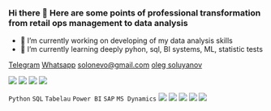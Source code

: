 ### Hi there 👋 Here are some points of professional transformation from retail ops management to data analysis

- 🔭 I’m currently working on developing of my data analysis skills
- 🌱 I’m currently learning deeply pyhon, sql, BI systems, ML, statistic tests

[Telegram](https://t.me/Ingamba/) 
[Whatsapp](https://wa.me/+79291042316/)
 solonevo@gmail.com
[oleg soluyanov](https://linkedin.com/in/oleg-soluyanov-bb392747/)

[<img src="https://img.icons8.com/nolan/64/telegram-app.png"/>](https://t.me/Ingamba/)
[<img src="https://img.icons8.com/nolan/64/whatsapp.png"/>](https://wa.me/+79291042316/)
[<img src="https://img.icons8.com/nolan/64/gmail.png"/>](mailto:solonevo@gmail.com)
[<img src="https://img.icons8.com/nolan/64/linkedin.png"/>](https://linkedin.com/in/oleg-soluyanov-bb392747/)

```Python``` ```SQL``` ```Tabelau``` ```Power BI``` ```SAP``` ```MS Dynamics``` <img src="https://img.icons8.com/color/48/000000/python--v1.png"/>  <img src="https://img.icons8.com/color-glass/48/000000/sql.png"/>  <img src="https://img.icons8.com/color/48/000000/power-bi.png"/>  <img src="https://img.icons8.com/color/48/000000/sap.png"/>  <img src="https://img.icons8.com/color/48/000000/dynamics-365.png"/> 

